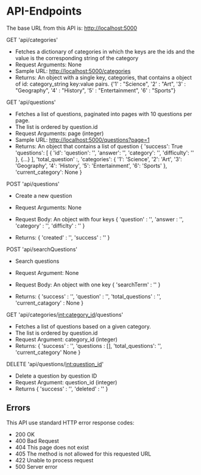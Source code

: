 # API-Endpoints

The base URL from this API is: <http://localhost:5000>

GET 'api/categories'

- Fetches a dictionary of categories in which the keys are the ids and the value is the corresponding string of the category
- Request Arguments: None
- Sample URL: <http://localhost:5000/categories>
- Returns: An object with a single key, categories, that contains a object of id: category_string key:value pairs.
{'1' : "Science",
'2' : "Art",
'3' : "Geography",
'4' : "History",
'5' : "Entertainment",
'6' : "Sports"}

GET 'api/questions'

- Fetches a list of questions, paginated into pages with 10 questions per page.
- The list is ordered by question.id
- Request Arguments: page (integer)
- Sample URL: <http://localhost:5000/questions?page=1>
- Returns: An object that contains a list of question
{
    'success': True
    'questions': [
        {
            'id':
            'question': '',
            'answer': '',
            'category': '',
            'difficulty': ''
        },
        {...}
    ],
    'total_question' :,
    'categories': {
        '1': 'Science',
        '2': 'Art',
        '3': 'Geography',
        '4': 'History',
        '5': 'Entertainment',
        '6': 'Sports'
    },
    'current_category': None
}

POST 'api/questions'

- Create a new question
- Request Arguments: None
- Request Body: An object with four keys
{
    'question' : '',
    'answer : '',
    'category' : '',
    'difficlty' : ''
}

- Returns:
{
    'created' : '',
    'success' : ''
}

POST 'api/searchQuestions'

- Search questions
- Request Argument: None
- Request Body: An object with one key
{
    'searchTerm' : ''
}

- Returns:
{
    'success' : '',
    'question' : '',
    'total_questions' : '',
    'current_catagory' : None
}

GET 'api/categories/<int:category_id>/questions'

- Fetches a list of questions based on a given category.
- The list is ordered by question.id
- Request Argument: category_id (integer)
- Returns:
{
    'success' : '',
    'questions : [],
    'total_questions': '',
    'current_category' None
}

DELETE 'api/questions/<int:question_id>'

- Delete a question by question ID
- Request Argument: question_id (integer)
- Returns
{
    'success' : '',
    'deleted' : ''
}

## Errors

This API use standard HTTP error response codes:

- 200 OK
- 400 Bad Request
- 404 This page does not exist
- 405 The method is not allowed for this requested URL
- 422 Unable to process request
- 500 Server error